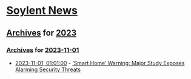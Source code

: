 # [Soylent News](../../../README.md)

## [Archives](../../index.md) for [2023](../index.md)

### [Archives](../../index.md) for [2023-11-01](index.md)

* [2023-11-01, 01:01:00](https://soylentnews.org/article.pl?sid=23/10/31/0142228&from=rss) - [‘Smart Home’ Warning: Major Study Exposes Alarming Security Threats](https://soylentnews.org/article.pl?sid=23/10/31/0142228&from=rss)
